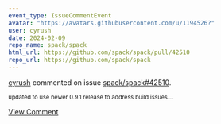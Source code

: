 ```yaml
---
event_type: IssueCommentEvent
avatar: "https://avatars.githubusercontent.com/u/1194526?"
user: cyrush
date: 2024-02-09
repo_name: spack/spack
html_url: https://github.com/spack/spack/pull/42510
repo_url: https://github.com/spack/spack
---
```


<a href='https://github.com/cyrush' target='_blank'>cyrush</a> commented on issue <a href='https://github.com/spack/spack/pull/42510' target='_blank'>spack/spack#42510</a>.

<small>updated to use newer 0.9.1 release to address build issues...</small>

<a href='https://github.com/spack/spack/pull/42510' target='_blank'>View Comment</a>